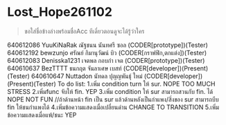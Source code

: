 # Lost_Hope261102 
>ขอใส่ชื่อข้างล่างพร้อมชื่อAcc ทีเดี่ยวตอนดูจะได้รู้ว่าใคร

640612086 YuuKiNaRak ณัฐชนน นันทศรี ซอล (CODER[prototype])(Tester)
640612192 bewzunjo ศรัณย์ กิมานุวัฒน์ บิว    (CODER[กราฟฟิก,ตกแต่ง])(Tester) 
640612083 Denisska1231 เจตพล กอบกำ เจต (CODER[prototype])(Tester) 
640610637 BezTTTT ธนกฤต จันลาเศษ เบสท์   (CODER[developer])(Present)(Tester) 
640610647 Nuttadon นัทดล ปุญญพันธุ์ ใหม่   (CODER[developer])(Present)(Tester)
To do list:
    1.เพิ่ม condition turn ให้ sur. NOPE TOO MUCH STRESS
    2.เพิ่มfunc จับให้ fin. YEP
    3.เพิ่ม condition ให้ sur สามารถสวนกับ fin. ได้ NOPE NOT FUN
     //ถ้าด้านหน้า fin เป็น sur แล้วด้านหลังเป็นกำแพง/สิ่งของ sur สามารถบีบ fin ให้ชนกำแพงได้ 
    4.เพิ่มข้อความแสดงเมื่อเปลี่ยนด่าน CHANGE TO TRANSITION
    5.เพิ่มข้อความแสดงเมื่อแพ้/ชนะ YEP
    
